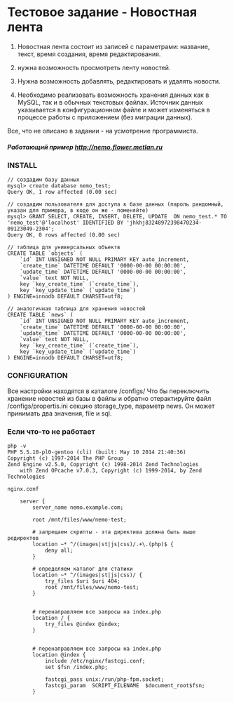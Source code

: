 # Тестовое задание - Новостная лента

1. Новостная лента состоит из записей с параметрами: название, текст, время создания, время редактирования.

2. нужна возможность просмотреть ленту новостей.

3. Нужна возможность добавлять, редактировать и удалять новости.

4. Необходимо реализовать возможность хранения данных как в MySQL, так и в обычных текстовых файлах. Источник данных указывается в конфигурационном файле и может изменяться в процессе работы с приложением (без миграции данных).

Все, что не описано в задании - на усмотрение программиста.

##### Работающий пример http://nemo.flower.metlan.ru

### INSTALL
```
// создадим базу данных
mysql> create database nemo_test;
Query OK, 1 row affected (0.00 sec)
```

```
// создадим пользователя для доступа к базе данных (пароль рандомный, указан для примера, в коде он же - поменяйте)
mysql> GRANT SELECT, CREATE, INSERT, DELETE, UPDATE  ON nemo_test.* TO 'nemo_test'@'localhost' IDENTIFIED BY 'jhkhj83248972398470234-09123049-2304';
Query OK, 0 rows affected (0.00 sec)
```

```
// таблица для универсальных объектв
CREATE TABLE `objects` (
	`id` INT UNSIGNED NOT NULL PRIMARY KEY auto_increment,
	`create_time` DATETIME DEFAULT '0000-00-00 00:00:00',
	`update_time` DATETIME DEFAULT '0000-00-00 00:00:00',
	`value` text NOT NULL,
	key `key_create_time` (`create_time`),
	key `key_update_time` (`update_time`)
) ENGINE=innodb DEFAULT CHARSET=utf8;
```

```
// аналогичная таблица для хранения новостей
CREATE TABLE `news` (
	`id` INT UNSIGNED NOT NULL PRIMARY KEY auto_increment,
	`create_time` DATETIME DEFAULT '0000-00-00 00:00:00',
	`update_time` DATETIME DEFAULT '0000-00-00 00:00:00',
	`value` text NOT NULL,
	key `key_create_time` (`create_time`),
	key `key_update_time` (`update_time`)
) ENGINE=innodb DEFAULT CHARSET=utf8;
```

### CONFIGURATION
Все настройки находятся в каталоге /configs/
Что бы переключить хранение новостей из базы в файлы и обратно отерактируйте файл /configs/propertis.ini секцию storage_type, параметр news. Он может принимать два значения, file и sql.

### Если что-то не работает
```
php -v
PHP 5.5.10-pl0-gentoo (cli) (built: May 10 2014 21:40:36) 
Copyright (c) 1997-2014 The PHP Group
Zend Engine v2.5.0, Copyright (c) 1998-2014 Zend Technologies
    with Zend OPcache v7.0.3, Copyright (c) 1999-2014, by Zend Technologies
```

```
nginx.conf

    server {
        server_name nemo.example.com;

        root /mnt/files/www/nemo-test;

        # запрещаем скрипты - эта директива должна быть выше редиректов
        location ~* ^/(images|st|js|css)/.+\.(php)$ {
            deny all;
        }

        # определяем каталог для статики
        location ~* ^/(images|st|js|css)/ {
            try_files $uri $uri 404;
            root /mnt/files/www/nemo-test;
        }


        # перенаправляем все запросы на index.php
        location / {
            try_files @index @index;
        }


        # перенаправляем все запросы на index.php
        location @index {
            include /etc/nginx/fastcgi.conf;
            set $fsn /index.php;

            fastcgi_pass unix:/run/php-fpm.socket;
            fastcgi_param  SCRIPT_FILENAME  $document_root$fsn;
        }
```
